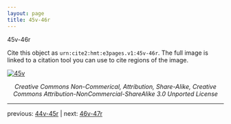 ```yaml
---
layout: page
title: 45v-46r
---
```


45v-46r

Cite this object as `urn:cite2:hmt:e3pages.v1:45v-46r`. The full image is linked to a citation tool you can use to cite regions of the image.

[![45v](http://www.homermultitext.org/iipsrv?IIIF=/project/homer/pyramidal/deepzoom/hmt/e3bifolio/v1/E3_45v_46r.tif/full/800,/0/default.jpg)](http://www.homermultitext.org/ict2/?urn=urn:cite2:hmt:e3bifolio.v1:E3_45v_46r) 

<p style="text-align: center; font-style: italic;">Creative Commons Non-Commerical, Attribution, Share-Alike, Creative Commons Attribution-NonCommercial-ShareAlike 3.0 Unported License</p>

---

previous: [44v-45r](../44v-45r/) | next: [46v-47r](../46v-47r/)